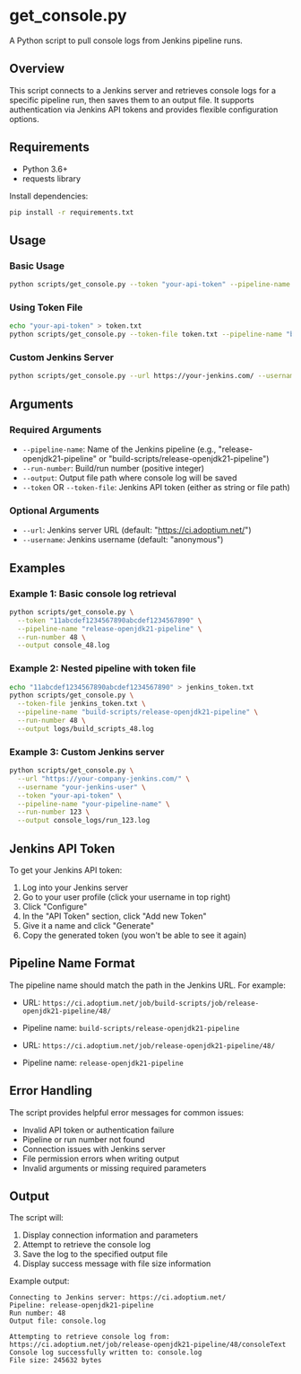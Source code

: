 # get_console.py

A Python script to pull console logs from Jenkins pipeline runs.

## Overview

This script connects to a Jenkins server and retrieves console logs for a specific pipeline run, then saves them to an output file. It supports authentication via Jenkins API tokens and provides flexible configuration options.

## Requirements

- Python 3.6+
- requests library

Install dependencies:
```bash
pip install -r requirements.txt
```

## Usage

### Basic Usage

```bash
python scripts/get_console.py --token "your-api-token" --pipeline-name "release-openjdk21-pipeline" --run-number 48 --output console.log
```

### Using Token File

```bash
echo "your-api-token" > token.txt
python scripts/get_console.py --token-file token.txt --pipeline-name "build-scripts/release-openjdk21-pipeline" --run-number 48 --output logs/console_48.log
```

### Custom Jenkins Server

```bash
python scripts/get_console.py --url https://your-jenkins.com/ --username your-username --token "your-api-token" --pipeline-name "your-pipeline" --run-number 123 --output console.log
```

## Arguments

### Required Arguments

- `--pipeline-name`: Name of the Jenkins pipeline (e.g., "release-openjdk21-pipeline" or "build-scripts/release-openjdk21-pipeline")
- `--run-number`: Build/run number (positive integer)
- `--output`: Output file path where console log will be saved
- `--token` OR `--token-file`: Jenkins API token (either as string or file path)

### Optional Arguments

- `--url`: Jenkins server URL (default: "https://ci.adoptium.net/")
- `--username`: Jenkins username (default: "anonymous")

## Examples

### Example 1: Basic console log retrieval
```bash
python scripts/get_console.py \
  --token "11abcdef1234567890abcdef1234567890" \
  --pipeline-name "release-openjdk21-pipeline" \
  --run-number 48 \
  --output console_48.log
```

### Example 2: Nested pipeline with token file
```bash
echo "11abcdef1234567890abcdef1234567890" > jenkins_token.txt
python scripts/get_console.py \
  --token-file jenkins_token.txt \
  --pipeline-name "build-scripts/release-openjdk21-pipeline" \
  --run-number 48 \
  --output logs/build_scripts_48.log
```

### Example 3: Custom Jenkins server
```bash
python scripts/get_console.py \
  --url "https://your-company-jenkins.com/" \
  --username "your-jenkins-user" \
  --token "your-api-token" \
  --pipeline-name "your-pipeline-name" \
  --run-number 123 \
  --output console_logs/run_123.log
```

## Jenkins API Token

To get your Jenkins API token:

1. Log into your Jenkins server
2. Go to your user profile (click your username in top right)
3. Click "Configure" 
4. In the "API Token" section, click "Add new Token"
5. Give it a name and click "Generate"
6. Copy the generated token (you won't be able to see it again)

## Pipeline Name Format

The pipeline name should match the path in the Jenkins URL. For example:

- URL: `https://ci.adoptium.net/job/build-scripts/job/release-openjdk21-pipeline/48/`
- Pipeline name: `build-scripts/release-openjdk21-pipeline`

- URL: `https://ci.adoptium.net/job/release-openjdk21-pipeline/48/`
- Pipeline name: `release-openjdk21-pipeline`

## Error Handling

The script provides helpful error messages for common issues:

- Invalid API token or authentication failure
- Pipeline or run number not found
- Connection issues with Jenkins server
- File permission errors when writing output
- Invalid arguments or missing required parameters

## Output

The script will:

1. Display connection information and parameters
2. Attempt to retrieve the console log
3. Save the log to the specified output file
4. Display success message with file size information

Example output:
```
Connecting to Jenkins server: https://ci.adoptium.net/
Pipeline: release-openjdk21-pipeline
Run number: 48
Output file: console.log

Attempting to retrieve console log from: https://ci.adoptium.net/job/release-openjdk21-pipeline/48/consoleText
Console log successfully written to: console.log
File size: 245632 bytes
```